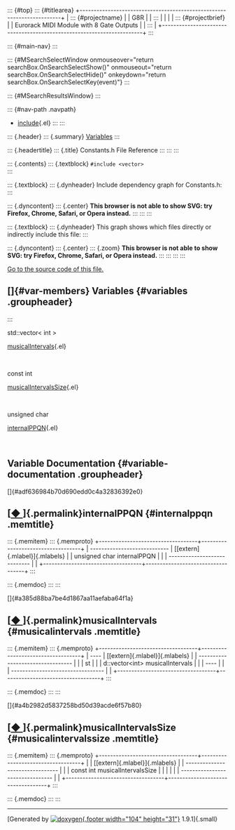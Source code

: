 ::: {#top}
::: {#titlearea}
+-----------------------------------------------------------------------+
| ::: {#projectname}                                                    |
| G8R                                                                   |
| :::                                                                   |
|                                                                       |
| ::: {#projectbrief}                                                   |
| Eurorack MIDI Module with 8 Gate Outputs                              |
| :::                                                                   |
+-----------------------------------------------------------------------+
:::

::: {#main-nav}
:::

::: {#MSearchSelectWindow onmouseover="return searchBox.OnSearchSelectShow()" onmouseout="return searchBox.OnSearchSelectHide()" onkeydown="return searchBox.OnSearchSelectKey(event)"}
:::

::: {#MSearchResultsWindow}
:::

::: {#nav-path .navpath}
-   [include](dir_d44c64559bbebec7f509842c48db8b23.html){.el}
:::
:::

::: {.header}
::: {.summary}
[Variables](#var-members)
:::

::: {.headertitle}
::: {.title}
Constants.h File Reference
:::
:::
:::

::: {.contents}
::: {.textblock}
`#include <vector>`\
:::

::: {.textblock}
::: {.dynheader}
Include dependency graph for Constants.h:
:::

::: {.dyncontent}
::: {.center}
**This browser is not able to show SVG: try Firefox, Chrome, Safari, or
Opera instead.**
:::
:::
:::

::: {.textblock}
::: {.dynheader}
This graph shows which files directly or indirectly include this file:
:::

::: {.dyncontent}
::: {.center}
::: {.zoom}
**This browser is not able to show SVG: try Firefox, Chrome, Safari, or
Opera instead.**
:::
:::
:::
:::

[Go to the source code of this file.](Constants_8h_source.html)

[]{#var-members} Variables {#variables .groupheader}
--------------------------
:::

std::vector\< int \> 

[musicalIntervals](Constants_8h.html#a385d88ba7be4d1867aa11aefaba64f1a){.el}

 

const int 

[musicalIntervalsSize](Constants_8h.html#a4b2982d5837258bd50d39acde6f57b80){.el}

 

unsigned char 

[internalPPQN](Constants_8h.html#adf636984b70d690edd0c4a32836392e0){.el}

 

Variable Documentation {#variable-documentation .groupheader}
----------------------

[]{#adf636984b70d690edd0c4a32836392e0}

[[◆ ](#adf636984b70d690edd0c4a32836392e0)]{.permalink}internalPPQN {#internalppqn .memtitle}
------------------------------------------------------------------

::: {.memitem}
::: {.memproto}
+-----------------------------------+-----------------------------------+
|   ----------------------------    | [[extern]{.mlabel}]{.mlabels}     |
|   unsigned char internalPPQN      |                                   |
|   ----------------------------    |                                   |
+-----------------------------------+-----------------------------------+
:::

::: {.memdoc}
:::
:::

[]{#a385d88ba7be4d1867aa11aefaba64f1a}

[[◆ ](#a385d88ba7be4d1867aa11aefaba64f1a)]{.permalink}musicalIntervals {#musicalintervals .memtitle}
----------------------------------------------------------------------

::: {.memitem}
::: {.memproto}
+-----------------------------------+-----------------------------------+
|   ----                            | [[extern]{.mlabel}]{.mlabels}     |
| --------------------------------- |                                   |
|   st                              |                                   |
| d::vector\<int\> musicalIntervals |                                   |
|   ----                            |                                   |
| --------------------------------- |                                   |
+-----------------------------------+-----------------------------------+
:::

::: {.memdoc}
:::
:::

[]{#a4b2982d5837258bd50d39acde6f57b80}

[[◆ ](#a4b2982d5837258bd50d39acde6f57b80)]{.permalink}musicalIntervalsSize {#musicalintervalssize .memtitle}
--------------------------------------------------------------------------

::: {.memitem}
::: {.memproto}
+-----------------------------------+-----------------------------------+
|                                   | [[extern]{.mlabel}]{.mlabels}     |
|  -------------------------------- |                                   |
|   const int musicalIntervalsSize  |                                   |
|                                   |                                   |
|  -------------------------------- |                                   |
+-----------------------------------+-----------------------------------+
:::

::: {.memdoc}
:::
:::

------------------------------------------------------------------------

[Generated by [![doxygen](doxygen.svg){.footer width="104"
height="31"}](https://www.doxygen.org/index.html) 1.9.1]{.small}
